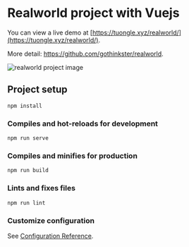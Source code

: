 # Realworld project with Vuejs

You can view a live demo at [https://tuongle.xyz/realworld/](https://tuongle.xyz/realworld/).

More detail: https://github.com/gothinkster/realworld.

![realworld project image](https://tuongle.xyz/realworld-vuejs-small.jpg)

## Project setup

```
npm install
```

### Compiles and hot-reloads for development

```
npm run serve
```

### Compiles and minifies for production

```
npm run build
```

### Lints and fixes files

```
npm run lint
```

### Customize configuration

See [Configuration Reference](https://cli.vuejs.org/config/).
